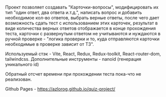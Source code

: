 Проект позволяет создавать "Карточки-вопросы", модифицировать их тип "один ответ, два ответа и.т.д.", написать вопрос и добавить необходимое кол-во ответов, выбрать верные ответы, после чего дает возможность сдать тест с использованием этих карточек, результат в виде количества верных ответов отображается в конце прохождения теста, карточки с развернутым ответом не учитываются и нуждаются в ручной проверке - "логика проверки и то, куда отправляются карточки необходимые в проверке зависит от ТЗ".

Используемый стэк - Vite, React, Redux, Redux-toolkit, React-router-dom, tailwindcss. 
Дополнительные инструменты - nanoid (генерация уникального id) 

Обратный отсчет времени при прохождении теста пока-что не реализован.

Github Pages - https://azlorog.github.io/quiz-project/
